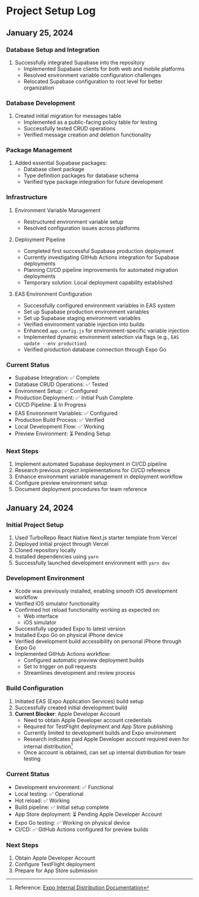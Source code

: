 # Project Setup Log

## January 25, 2024

### Database Setup and Integration
1. Successfully integrated Supabase into the repository
   - Implemented Supabase clients for both web and mobile platforms
   - Resolved environment variable configuration challenges
   - Relocated Supabase configuration to root level for better organization

### Database Development
1. Created initial migration for messages table
   - Implemented as a public-facing policy table for testing
   - Successfully tested CRUD operations
   - Verified message creation and deletion functionality

### Package Management
1. Added essential Supabase packages:
   - Database client package
   - Type definition packages for database schema
   - Verified type package integration for future development

### Infrastructure
1. Environment Variable Management
   - Restructured environment variable setup
   - Resolved configuration issues across platforms

2. Deployment Pipeline
   - Completed first successful Supabase production deployment
   - Currently investigating GitHub Actions integration for Supabase deployments
   - Planning CI/CD pipeline improvements for automated migration deployments
   - Temporary solution: Local deployment capability established

3. EAS Environment Configuration
   - Successfully configured environment variables in EAS system
   - Set up Supabase production environment variables
   - Set up Supabase staging environment variables
   - Verified environment variable injection into builds
   - Enhanced `app.config.js` for environment-specific variable injection
   - Implemented dynamic environment selection via flags (e.g., `EAS update --env production`)
   - Verified production database connection through Expo Go

### Current Status
- Supabase Integration: ✅ Complete
- Database CRUD Operations: ✅ Tested
- Environment Setup: ✅ Configured
- Production Deployment: ✅ Initial Push Complete
- CI/CD Pipeline: ⏳ In Progress
- EAS Environment Variables: ✅ Configured
- Production Build Process: ✅ Verified
- Local Development Flow: ✅ Working
- Preview Environment: ⏳ Pending Setup

### Next Steps
1. Implement automated Supabase deployment in CI/CD pipeline
2. Research previous project implementations for CI/CD reference
3. Enhance environment variable management in deployment workflow
4. Configure preview environment setup
5. Document deployment procedures for team reference


## January 24, 2024

### Initial Project Setup
1. Used TurboRepo React Native Next.js starter template from Vercel
2. Deployed initial project through Vercel
3. Cloned repository locally
4. Installed dependencies using `yarn`
5. Successfully launched development environment with `yarn dev`

### Development Environment
- Xcode was previously installed, enabling smooth iOS development workflow
- Verified iOS simulator functionality
- Confirmed hot reload functionality working as expected on:
  - Web interface
  - iOS simulator
- Successfully upgraded Expo to latest version
- Installed Expo Go on physical iPhone device
- Verified development build accessibility on personal iPhone through Expo Go
- Implemented GitHub Actions workflow:
  - Configured automatic preview deployment builds
  - Set to trigger on pull requests
  - Streamlines development and review process

### Build Configuration
1. Initiated EAS (Expo Application Services) build setup
2. Successfully created initial development build
3. **Current Blocker**: Apple Developer Account
   - Need to obtain Apple Developer account credentials
   - Required for TestFlight deployment and App Store publishing
   - Currently limited to development builds and Expo environment
   - Research indicates paid Apple Developer account required even for internal distribution[^1]
   - Once account is obtained, can set up internal distribution for team testing

### Current Status
- Development environment: ✅ Functional
- Local testing: ✅ Operational
- Hot reload: ✅ Working
- Build pipeline: ✅ Initial setup complete
- App Store deployment: ⏳ Pending Apple Developer Account
- Expo Go testing: ✅ Working on physical device
- CI/CD: ✅ GitHub Actions configured for preview builds

### Next Steps
1. Obtain Apple Developer Account
2. Configure TestFlight deployment
3. Prepare for App Store submission


[^1]: Reference: [Expo Internal Distribution Documentation](https://docs.expo.dev/build/internal-distribution/)
